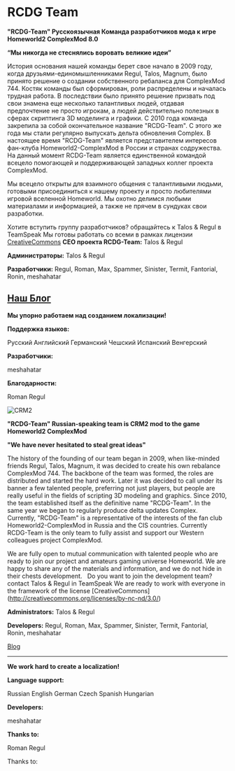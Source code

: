 RCDG Team
===============

**"RCDG-Team" Русскоязычная Команда разработчиков мода к игре Homeworld2 ComplexMod 8.0**

**“Мы никогда не стеснялись воровать великие идеи”**

История основания нашей команды берет свое начало в 2009 году, когда друзьями-единомышленниками Regul, Talos, Magnum, было принято решение о создании собственного ребаланса для ComplexMod 744. Костяк команды был сформирован, роли распределены и началась трудная работа. В последствии было принято решение призвать под свои знамена еще несколько талантливых людей, отдавая предпочтение не просто игрокам, а людей  действительно полезных в сферах скриптинга 3D моделинга  и графики. С 2010 года команда закрепила за собой окончательное название "RCDG-Team". С этого же года мы стали регулярно выпускать дельта обновления Complex. В настоящее время "RCDG-Team" является  представителем интересов фан-клуба Homeworld2-ComplexMod в России и странах содружества.
На данный момент RCDG-Team является единственной командой всецело помогающей и поддерживающей западных коллег проекта ComplexMod. 

Мы всецело открыты для  взаимного общения с  талантливыми  людьми, готовыми присоединиться к нашему проекту и просто любителями игровой вселенной Homeworld. Мы охотно делимся любыми материалами и  информацией, а также  не прячем в сундуках свои разработки.
 
Хотите вступить группу разработчиков? обращайтесь к  Talos & Regul в TeamSpeak
Мы  готовы  работать со всеми  в рамках лицензии [CreativeCommons](http://creativecommons.org/licenses/by-nc-nd/3.0/)
**CEO проекта RCDG-Team:** Talos & Regul

**Администраторы:** Talos & Regul

**Разработчики:** Regul, Roman, Max, Spammer,  Sinister, Termit, Fantorial, Ronin, meshahatar

[Наш Блог]( http://complexmod.blogspot.com)
-----------------------------------------------------------------------------------------------

**Мы упорно работаем над созданием локализации!**

**Поддержка языков:**

Русский
Английский
Германский
Чешский
Испанский
Венгерский

**Разработчики:**

meshahatar

**Благодарности:**

Roman
Regul

![CRM2](http://3.bp.blogspot.com/-okkZQaDadz0/US-5I5YKzsI/AAAAAAAAAQ4/eMUWvr5pgJw/s1600/load_background_16000_OB.jpg)

**"RCDG-Team" Russian-speaking team is CRM2 mod to the game Homeworld2 ComplexMod**

**"We have never hesitated to steal great ideas"**

The history of the founding of our team began in 2009, when like-minded friends Regul, Talos, Magnum, it was decided to create his own rebalance ComplexMod 744. The backbone of the team was formed, the roles are distributed and started the hard work. Later it was decided to call under its banner a few talented people, preferring not just players, but people are really useful in the fields of scripting 3D modeling and graphics. Since 2010, the team established itself as the definitive name "RCDG-Team". In the same year we began to regularly produce delta updates Complex. Currently, "RCDG-Team" is a representative of the interests of the fan club Homeworld2-ComplexMod in Russia and the CIS countries.
Currently RCDG-Team is the only team to fully assist and support our Western colleagues project ComplexMod.

We are fully open to mutual communication with talented people who are ready to join our project and amateurs gaming universe Homeworld. We are happy to share any of the materials and information, and we do not hide in their chests development.
 
Do you want to join the development team? contact Talos & Regul in TeamSpeak
We are ready to work with everyone in the framework of the license [CreativeCommons] (http://creativecommons.org/licenses/by-nc-nd/3.0/)

**Administrators:** Talos & Regul

**Developers:** Regul, Roman, Max, Spammer,  Sinister, Termit, Fantorial, Ronin, meshahatar

[Blog]( http://complexmod.blogspot.com)

------------------------------------

**We work hard to create a localization!**

**Language support:** 

Russian
English
German
Czech
Spanish
Hungarian

**Developers:**

meshahatar

**Thanks to:**

Roman
Regul

Thanks to:
